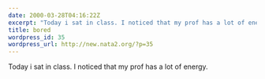 ```yaml
---
date: 2000-03-28T04:16:22Z
excerpt: "Today i sat in class. I noticed that my prof has a lot of energy.  \n"
title: bored
wordpress_id: 35
wordpress_url: http://new.nata2.org/?p=35
---
```


Today i sat in class. I noticed that my prof has a lot of energy.  


